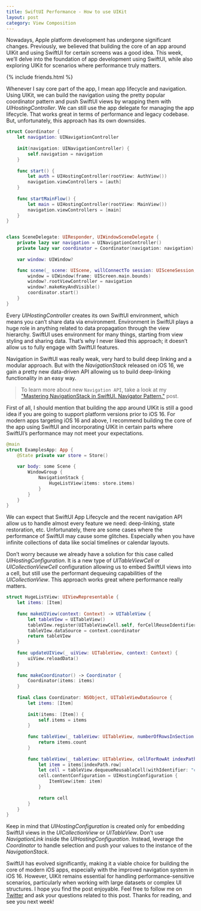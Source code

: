```yaml
---
title: SwiftUI Performance - How to use UIKit
layout: post
category: View Composition
---
```


Nowadays, Apple platform development has undergone significant changes. Previously, we believed that building the core of an app around UIKit and using SwiftUI for certain screens was a good idea. This week, we’ll delve into the foundation of app development using SwiftUI, while also exploring UIKit for scenarios where performance truly matters.

{% include friends.html %}

Whenever I say core part of the app, I mean app lifecycle and navigation. Using UIKit, we can build the navigation using the pretty popular coordinator pattern and push SwiftUI views by wrapping them with *UIHostingController*. We can still use the app delegate for managing the app lifecycle. That works great in terms of performance and legacy codebase. But, unfortunately, this approach has its own downsides.

```swift
struct Coordinator {
    let navigation: UINavigationController
    
    init(navigation: UINavigationController) {
        self.navigation = navigation
    }
    
    func start() {
        let auth = UIHostingController(rootView: AuthView())
        navigation.viewControllers = [auth]
    }
    
    func startMainFlow() {
        let main = UIHostingController(rootView: MainView())
        navigation.viewControllers = [main]
    }
}


class SceneDelegate: UIResponder, UIWindowSceneDelegate {
    private lazy var navigation = UINavigationController()
    private lazy var coordinator = Coordinator(navigation: navigation)
    
    var window: UIWindow?

    func scene(_ scene: UIScene, willConnectTo session: UISceneSession, options connectionOptions: UIScene.ConnectionOptions) {
        window = UIWindow(frame: UIScreen.main.bounds)
        window?.rootViewController = navigation
        window?.makeKeyAndVisible()
        coordinator.start()
    }
}
```

Every *UIHostingController* creates its own SwiftUI environment, which means you can’t share data via environment. Environment in SwiftUI plays a huge role in anything related to data propagation through the view hierarchy. SwiftUI uses environment for many things, starting from view styling and sharing data. That’s why I never liked this approach; it doesn’t allow us to fully engage with SwiftUI features.

Navigation in SwiftUI was really weak, very hard to build deep linking and a modular approach. But with the *NavigationStack* released on iOS 16, we gain a pretty new data-driven API allowing us to build deep-linking functionality in an easy way.

> To learn more about new `Navigation API`, take a look at my ["Mastering NavigationStack in SwiftUI. Navigator Pattern."](/2022/06/15/mastering-navigationstack-in-swiftui-navigator-pattern/) post.

First of all, I should mention that building the app around UIKit is still a good idea if you are going to support platform versions prior to iOS 16. For modern apps targeting iOS 16 and above, I recommend building the core of the app using SwiftUI and incorporating UIKit in certain parts where SwiftUI’s performance may not meet your expectations.

```swift
@main
struct ExamplesApp: App {
    @State private var store = Store()
    
    var body: some Scene {
        WindowGroup {
            NavigationStack {
                HugeListView(items: store.items)
            }
        }
    }
}
```

We can expect that SwiftUI App Lifecycle and the recent navigation API allow us to handle almost every feature we need: deep-linking, state restoration, etc. Unfortunately, there are some cases where the performance of SwiftUI may cause some glitches. Especially when you have infinite collections of data like social timelines or calendar layouts.

Don’t worry because we already have a solution for this case called *UIHostingConfiguration*. It is a new type of *UITableViewCell* or *UICollectionViewCell* configuration allowing us to embed SwiftUI views into a cell, but still use the performant dequeuing capabilities of the *UICollectionView*. This approach works great where performance really matters.

```swift
struct HugeListView: UIViewRepresentable {
    let items: [Item]
    
    func makeUIView(context: Context) -> UITableView {
        let tableVIew = UITableView()
        tableVIew.register(UITableViewCell.self, forCellReuseIdentifier: "cell")
        tableVIew.dataSource = context.coordinator
        return tableVIew
    }
    
    func updateUIView(_ uiView: UITableView, context: Context) {
        uiView.reloadData()
    }
    
    func makeCoordinator() -> Coordinator {
        Coordinator(items: items)
    }
    
    final class Coordinator: NSObject, UITableViewDataSource {
        let items: [Item]
        
        init(items: [Item]) {
            self.items = items
        }
        
        func tableView(_ tableView: UITableView, numberOfRowsInSection section: Int) -> Int {
            return items.count
        }
        
        func tableView(_ tableView: UITableView, cellForRowAt indexPath: IndexPath) -> UITableViewCell {
            let item = items[indexPath.row]
            let cell = tableView.dequeueReusableCell(withIdentifier: "cell", for: indexPath)
            cell.contentConfiguration = UIHostingConfiguration {
                ItemView(item: item)
            }
            
            return cell
        }
    }
}
```

Keep in mind that *UIHostingConfiguration* is created only for embedding SwiftUI views in the *UICollectionView* or *UITableView*. Don’t use *NavigationLink* inside the *UIHostingConfiguration*. Instead, leverage the *Coordinator* to handle selection and push your values to the instance of the *NavigationStack*.

SwiftUI has evolved significantly, making it a viable choice for building the core of modern iOS apps, especially with the improved navigation system in iOS 16. However, UIKit remains essential for handling performance-sensitive scenarios, particularly when working with large datasets or complex UI structures. I hope you find the post enjoyable. Feel free to follow me on [Twitter](https://twitter.com/mecid) and ask your questions related to this post. Thanks for reading, and see you next week!
